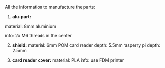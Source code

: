 All the information to manufacture the parts:

1. **alu-part:**

material: 8mm aluminium

info: 2x M6 threads in the center

2. **shield:**
material: 6mm POM
card reader depth: 5.5mm
rasperry pi depth: 2.5mm

3. **card reader cover:**
material: PLA
info: use FDM printer
